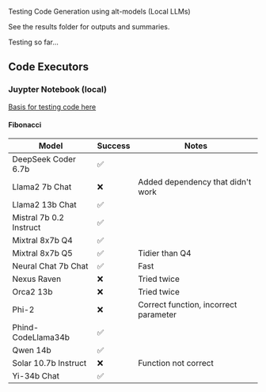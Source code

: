 Testing Code Generation using alt-models (Local LLMs)

See the results folder for outputs and summaries.

Testing so far...

## Code Executors

### Juypter Notebook (local)
[Basis for testing code here](https://github.com/microsoft/autogen/blob/tutorial/website/docs/getting-started/code-executors.ipynb)

#### Fibonacci
**Model** | **Success** | **Notes**
---|---|---|
DeepSeek Coder 6.7b| :white_check_mark:|
Llama2 7b Chat| :x:| Added dependency that didn't work
Llama2 13b Chat| :white_check_mark:|
Mistral 7b 0.2 Instruct| :white_check_mark:|
Mixtral 8x7b Q4| :white_check_mark:|
Mixtral 8x7b Q5| :white_check_mark:| Tidier than Q4
Neural Chat 7b Chat| :white_check_mark:| Fast
Nexus Raven| :x:| Tried twice
Orca2 13b| :x:| Tried twice
Phi-2| :x:| Correct function, incorrect parameter
Phind-CodeLlama34b| :white_check_mark:|
Qwen 14b| :white_check_mark:|
Solar 10.7b Instruct| :x:| Function not correct
Yi-34b Chat| :white_check_mark:|
